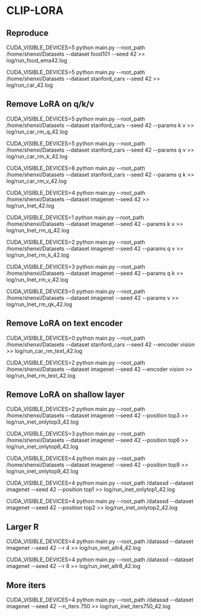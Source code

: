 # CLIP-LORA

## Reproduce

CUDA_VISIBLE_DEVICES=5 python main.py --root_path /home/shenxi/Datasets --dataset food101 --seed 42 >> log/run_food_ema42.log

CUDA_VISIBLE_DEVICES=5 python main.py --root_path /home/shenxi/Datasets --dataset stanford_cars --seed 42 >> log/run_car_42.log

## Remove LoRA on q/k/v

CUDA_VISIBLE_DEVICES=5 python main.py --root_path /home/shenxi/Datasets --dataset stanford_cars --seed 42 --params k v >> log/run_car_rm_q_42.log

CUDA_VISIBLE_DEVICES=5 python main.py --root_path /home/shenxi/Datasets --dataset stanford_cars --seed 42 --params q v >> log/run_car_rm_k_42.log

CUDA_VISIBLE_DEVICES=8 python main.py --root_path /home/shenxi/Datasets --dataset stanford_cars --seed 42 --params q k >> log/run_car_rm_v_42.log

CUDA_VISIBLE_DEVICES=4 python main.py --root_path /home/shenxi/Datasets --dataset imagenet --seed 42 >> log/run_Inet_42.log

CUDA_VISIBLE_DEVICES=1 python main.py --root_path /home/shenxi/Datasets --dataset imagenet --seed 42 --params k v >> log/run_Inet_rm_q_42.log

CUDA_VISIBLE_DEVICES=2 python main.py --root_path /home/shenxi/Datasets --dataset imagenet --seed 42 --params q v >> log/run_Inet_rm_k_42.log

CUDA_VISIBLE_DEVICES=3 python main.py --root_path /home/shenxi/Datasets --dataset imagenet --seed 42 --params q k >> log/run_Inet_rm_v_42.log

CUDA_VISIBLE_DEVICES=0 python main.py --root_path /home/shenxi/Datasets --dataset imagenet --seed 42 --params v >> log/run_Inet_rm_qk_42.log

## Remove LoRA on text encoder

CUDA_VISIBLE_DEVICES=0 python main.py --root_path /home/shenxi/Datasets --dataset stanford_cars --seed 42 --encoder vision >> log/run_car_rm_text_42.log

CUDA_VISIBLE_DEVICES=2 python main.py --root_path /home/shenxi/Datasets --dataset imagenet --seed 42 --encoder vision >> log/run_Inet_rm_text_42.log

## Remove LoRA on shallow layer

CUDA_VISIBLE_DEVICES=2 python main.py --root_path /home/shenxi/Datasets --dataset imagenet --seed 42 --position top3 >> log/run_inet_onlytop3_42.log

CUDA_VISIBLE_DEVICES=3 python main.py --root_path /home/shenxi/Datasets --dataset imagenet --seed 42 --position top6 >> log/run_inet_onlytop6_42.log

CUDA_VISIBLE_DEVICES=4 python main.py --root_path /home/shenxi/Datasets --dataset imagenet --seed 42 --position top9 >> log/run_inet_onlytop9_42.log

CUDA_VISIBLE_DEVICES=4 python main.py --root_path /datassd --dataset imagenet --seed 42 --position top1 >> log/run_inet_onlytop1_42.log

CUDA_VISIBLE_DEVICES=4 python main.py --root_path /datassd --dataset imagenet --seed 42 --position top2 >> log/run_inet_onlytop2_42.log

## Larger R

CUDA_VISIBLE_DEVICES=4 python main.py --root_path /datassd --dataset imagenet --seed 42 --r 4 >> log/run_inet_allr4_42.log

CUDA_VISIBLE_DEVICES=4 python main.py --root_path /datassd --dataset imagenet --seed 42 --r 8 >> log/run_inet_allr8_42.log

## More iters

CUDA_VISIBLE_DEVICES=4 python main.py --root_path /datassd --dataset imagenet --seed 42 --n_iters 750 >> log/run_inet_iters750_42.log